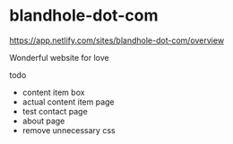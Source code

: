 # blandhole-dot-com

https://app.netlify.com/sites/blandhole-dot-com/overview

Wonderful website for love

todo
 * content item box
 * actual content item page
 * test contact page
 * about page
 * remove unnecessary css
